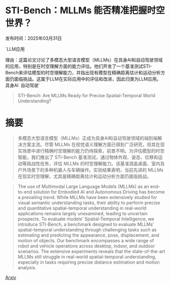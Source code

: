 # STI-Bench：MLLMs 能否精准把握时空世界？

发布时间：2025年03月31日

`LLM应用

理由：这篇论文讨论了多模态大型语言模型（MLLMs）在具身AI和自动驾驶领域的应用，特别是在时空理解方面的能力评估。他们开发了一个基准测试STI-Bench来评估模型的时空理解能力，并指出现有模型在精确距离估计和运动分析方面仍面临挑战。这属于LLM在实际应用中的评估和改进，因此归类为LLM应用。` `具身AI` `自动驾驶`

> STI-Bench: Are MLLMs Ready for Precise Spatial-Temporal World Understanding?

# 摘要

> 多模态大型语言模型（MLLMs）正成为具身AI和自动驾驶领域的端到端解决方案主流。尽管 MLLMs 在视觉语义理解方面已得到广泛研究，但其在现实场景中进行精确时空理解的能力仍待探索，前景不明。为评估模型的时空智能，我们推出了 STI-Bench 基准测试，通过物体外观、姿态、位移和运动等挑战性任务，评估 MLLMs 的时空理解能力。该基准涵盖桌面、室内及户外场景下的多种机器人与车辆操作。实验结果表明，当前先进的 MLLMs 在现实时空理解，尤其是精确距离估计和运动分析方面仍面临挑战。

> The use of Multimodal Large Language Models (MLLMs) as an end-to-end solution for Embodied AI and Autonomous Driving has become a prevailing trend. While MLLMs have been extensively studied for visual semantic understanding tasks, their ability to perform precise and quantitative spatial-temporal understanding in real-world applications remains largely unexamined, leading to uncertain prospects. To evaluate models' Spatial-Temporal Intelligence, we introduce STI-Bench, a benchmark designed to evaluate MLLMs' spatial-temporal understanding through challenging tasks such as estimating and predicting the appearance, pose, displacement, and motion of objects. Our benchmark encompasses a wide range of robot and vehicle operations across desktop, indoor, and outdoor scenarios. The extensive experiments reveals that the state-of-the-art MLLMs still struggle in real-world spatial-temporal understanding, especially in tasks requiring precise distance estimation and motion analysis.

[Arxiv](https://arxiv.org/abs/2503.23765)